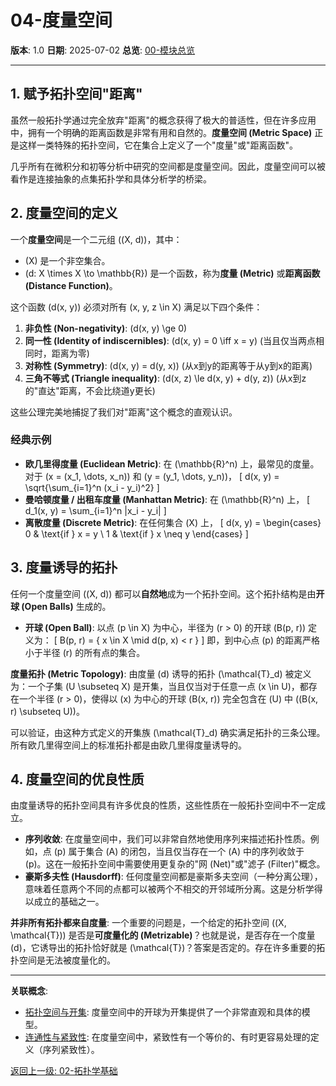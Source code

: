 # 04-度量空间

**版本**: 1.0
**日期**: 2025-07-02
**总览**: [00-模块总览](./00-模块总览.md)

---

## 1. 赋予拓扑空间"距离"

虽然一般拓扑学通过完全放弃"距离"的概念获得了极大的普适性，但在许多应用中，拥有一个明确的距离函数是非常有用和自然的。**度量空间 (Metric Space)** 正是这样一类特殊的拓扑空间，它在集合上定义了一个"度量"或"距离函数"。

几乎所有在微积分和初等分析中研究的空间都是度量空间。因此，度量空间可以被看作是连接抽象的点集拓扑学和具体分析学的桥梁。

## 2. 度量空间的定义

一个**度量空间**是一个二元组 \((X, d)\)，其中：

- \(X\) 是一个非空集合。
- \(d: X \times X \to \mathbb{R}\) 是一个函数，称为**度量 (Metric)** 或**距离函数 (Distance Function)**。

这个函数 \(d(x, y)\) 必须对所有 \(x, y, z \in X\) 满足以下四个条件：

1. **非负性 (Non-negativity)**: \(d(x, y) \ge 0\)
2. **同一性 (Identity of indiscernibles)**: \(d(x, y) = 0 \iff x = y\) (当且仅当两点相同时，距离为零)
3. **对称性 (Symmetry)**: \(d(x, y) = d(y, x)\) (从x到y的距离等于从y到x的距离)
4. **三角不等式 (Triangle inequality)**: \(d(x, z) \le d(x, y) + d(y, z)\) (从x到z的"直达"距离，不会比绕道y更长)

这些公理完美地捕捉了我们对"距离"这个概念的直观认识。

### 经典示例

- **欧几里得度量 (Euclidean Metric)**: 在 \(\mathbb{R}^n\) 上，最常见的度量。对于 \(x = (x_1, \dots, x_n)\) 和 \(y = (y_1, \dots, y_n)\)，
  \[ d(x, y) = \sqrt{\sum_{i=1}^n (x_i - y_i)^2} \]
- **曼哈顿度量 / 出租车度量 (Manhattan Metric)**: 在 \(\mathbb{R}^n\) 上，
  \[ d_1(x, y) = \sum_{i=1}^n |x_i - y_i| \]
- **离散度量 (Discrete Metric)**: 在任何集合 \(X\) 上，
  \[ d(x, y) = \begin{cases} 0 & \text{if } x = y \\ 1 & \text{if } x \neq y \end{cases} \]

## 3. 度量诱导的拓扑

任何一个度量空间 \((X, d)\) 都可以**自然地**成为一个拓扑空间。这个拓扑结构是由**开球 (Open Balls)** 生成的。

- **开球 (Open Ball)**: 以点 \(p \in X\) 为中心，半径为 \(r > 0\) 的开球 \(B(p, r)\) 定义为：
  \[ B(p, r) = \{ x \in X \mid d(p, x) < r \} \]
  即，到中心点 \(p\) 的距离严格小于半径 \(r\) 的所有点的集合。

**度量拓扑 (Metric Topology)**: 由度量 \(d\) 诱导的拓扑 \(\mathcal{T}_d\) 被定义为：一个子集 \(U \subseteq X\) 是开集，当且仅当对于任意一点 \(x \in U\)，都存在一个半径 \(r > 0\)，使得以 \(x\) 为中心的开球 \(B(x, r)\) 完全包含在 \(U\) 中 (\(B(x, r) \subseteq U\))。

可以验证，由这种方式定义的开集族 \(\mathcal{T}_d\) 确实满足拓扑的三条公理。所有欧几里得空间上的标准拓扑都是由欧几里得度量诱导的。

## 4. 度量空间的优良性质

由度量诱导的拓扑空间具有许多优良的性质，这些性质在一般拓扑空间中不一定成立。

- **序列收敛**: 在度量空间中，我们可以非常自然地使用序列来描述拓扑性质。例如，点 \(p\) 属于集合 \(A\) 的闭包，当且仅当存在一个 \(A\) 中的序列收敛于 \(p\)。这在一般拓扑空间中需要使用更复杂的"网 (Net)"或"滤子 (Filter)"概念。
- **豪斯多夫性 (Hausdorff)**: 任何度量空间都是豪斯多夫空间（一种分离公理），意味着任意两个不同的点都可以被两个不相交的开邻域所分离。这是分析学得以成立的基础之一。

**并非所有拓扑都来自度量**: 一个重要的问题是，一个给定的拓扑空间 \((X, \mathcal{T})\) 是否是**可度量化的 (Metrizable)**？也就是说，是否存在一个度量 \(d\)，它诱导出的拓扑恰好就是 \(\mathcal{T}\)？答案是否定的。存在许多重要的拓扑空间是无法被度量化的。

---
**关联概念**:

- [拓扑空间与开集](./01-拓扑空间与开集.md): 度量空间中的开球为开集提供了一个非常直观和具体的模型。
- [连通性与紧致性](./03-连通性与紧致性.md): 在度量空间中，紧致性有一个等价的、有时更容易处理的定义（序列紧致性）。

[返回上一级: 02-拓扑学基础](./00-模块总览.md)
